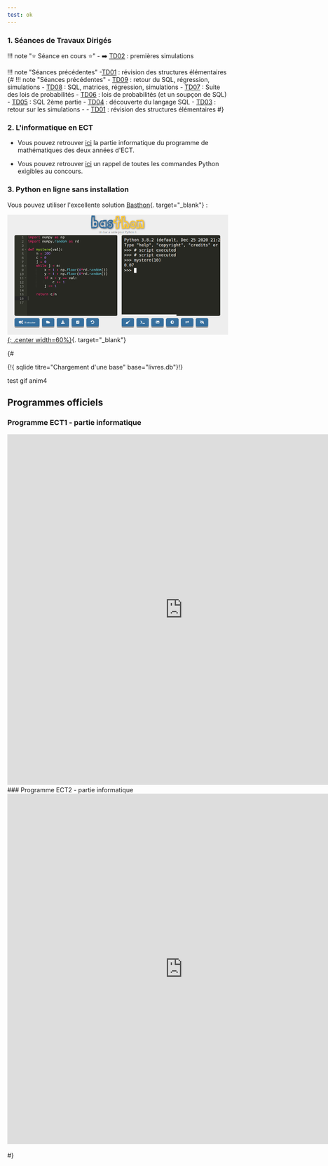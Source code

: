 ```yaml
---
test: ok
---
```


### 1. Séances de Travaux Dirigés

!!! note ":star: Séance en cours :star:"
    - :arrow_right: [TD02](./TD02/TD02/) : premières simulations


!!! note "Séances précédentes"
    -[TD01](./TD01/TD01/) : révision des structures élémentaires
{#
!!! note "Séances précédentes"
    - [TD09](./TD09/TD09/) : retour du SQL, régression, simulations
    - [TD08](./TD08/TD08/) : SQL, matrices, régression, simulations
    - [TD07](./TD07/TD07/) : Suite des lois de probabilités
    - [TD06](./TD06/TD06/) : lois de probabilités (et un soupçon de SQL)
    - [TD05](./TD05/TD05/) : SQL 2ème partie
    - [TD04](./TD04/TD04/) : découverte du langage SQL
    - [TD03](./TD03/TD03/) : retour sur les simulations
    - 
    - [TD01](./TD01/TD01/) : révision des structures élémentaires
#}

### 2. L'informatique en ECT
- Vous pouvez retrouver [ici](Programmes/1A/) la partie informatique du programme de mathématiques des deux années d'ECT.

- Vous pouvez retrouver [ici](Memento_Python/commandes/) un rappel de toutes les commandes Python exigibles au concours.

### 3. Python en ligne sans installation

Vous pouvez utiliser l'excellente solution [Basthon](https://console.basthon.fr/){. target="_blank"} :

[![image](data/basthon.png){: .center width=60%}](https://console.basthon.fr/){. target="_blank"}

{#


{!{ sqlide titre="Chargement d'une base"  base="livres.db"}!}





test gif anim4

<center>
<gif-player src="https://glassus.github.io/terminale_nsi/T2_Programmation/2.2_Recursivite/data/arbre.gif" speed="1" play></gif-player>
</center>




## Programmes officiels
### Programme ECT1 - partie informatique
<embed src="https://glassus.github.io/ect2/data/prog1A.pdf" type="application/pdf" width="800px" height="800px"/>
### Programme ECT2 - partie informatique
<embed src="https://glassus.github.io/ect2/data/prog2A.pdf" type="application/pdf" width="800px" height="800px"/>

#}